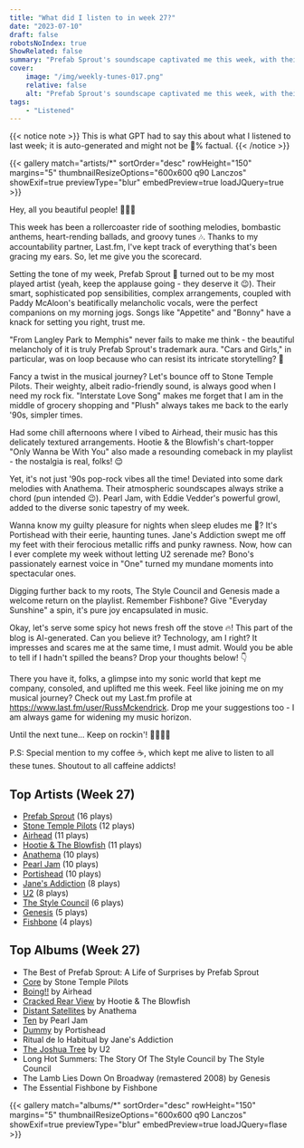 ```yaml
---
title: "What did I listen to in week 27?"
date: "2023-07-10"
draft: false
robotsNoIndex: true
ShowRelated: false
summary: "Prefab Sprout's soundscape captivated me this week, with their eclectic melodies ruling my playlist. Their artistic genius is undeniable."
cover:
    image: "/img/weekly-tunes-017.png"
    relative: false
    alt: "Prefab Sprout's soundscape captivated me this week, with their eclectic melodies ruling my playlist. Their artistic genius is undeniable."
tags:
    - "Listened"
---
```


{{< notice note >}}
This is what GPT had to say this about what I listened to last week; it is auto-generated and might not be 💯% factual.
{{< /notice >}}

{{< gallery match="artists/*" sortOrder="desc" rowHeight="150" margins="5" thumbnailResizeOptions="600x600 q90 Lanczos" showExif=true previewType="blur" embedPreview=true loadJQuery=true >}}

Hey, all you beautiful people! 🎵🤘🏼

This week has been a rollercoaster ride of soothing melodies, bombastic anthems, heart-rending ballads, and groovy tunes 🎶. Thanks to my accountability partner, Last.fm, I've kept track of everything that's been gracing my ears. So, let me give you the scorecard.

Setting the tone of my week, Prefab Sprout 🌱 turned out to be my most played artist (yeah, keep the applause going - they deserve it 😉). Their smart, sophisticated pop sensibilities, complex arrangements, coupled with Paddy McAloon's beatifically melancholic vocals, were the perfect companions on my morning jogs. Songs like "Appetite" and "Bonny" have a knack for setting you right, trust me. 

"From Langley Park to Memphis" never fails to make me think - the beautiful melancholy of it is truly Prefab Sprout's trademark aura. "Cars and Girls," in particular, was on loop because who can resist its intricate storytelling? 🔁 

Fancy a twist in the musical journey? Let's bounce off to Stone Temple Pilots. Their weighty, albeit radio-friendly sound, is always good when I need my rock fix. "Interstate Love Song" makes me forget that I am in the middle of grocery shopping and "Plush" always takes me back to the early '90s, simpler times. 

Had some chill afternoons where I vibed to Airhead, their music has this delicately textured arrangements. Hootie & the Blowfish's chart-topper "Only Wanna be With You" also made a resounding comeback in my playlist - the nostalgia is real, folks! 😌 

Yet, it's not just '90s pop-rock vibes all the time! Deviated into some dark melodies with Anathema. Their atmospheric soundscapes always strike a chord (pun intended 😉). Pearl Jam, with Eddie Vedder's powerful growl, added to the diverse sonic tapestry of my week. 

Wanna know my guilty pleasure for nights when sleep eludes me 🌙? It's Portishead with their eerie, haunting tunes. Jane's Addiction swept me off my feet with their ferocious metallic riffs and punky rawness. Now, how can I ever complete my week without letting U2 serenade me? Bono's passionately earnest voice in "One" turned my mundane moments into spectacular ones.

Digging further back to my roots, The Style Council and Genesis made a welcome return on the playlist. Remember Fishbone? Give "Everyday Sunshine" a spin, it's pure joy encapsulated in music. 

Okay, let's serve some spicy hot news fresh off the stove 🔥! This part of the blog is AI-generated. Can you believe it? Technology, am I right? It impresses and scares me at the same time, I must admit. Would you be able to tell if I hadn't spilled the beans? Drop your thoughts below! 👇

There you have it, folks, a glimpse into my sonic world that kept me company, consoled, and uplifted me this week. Feel like joining me on my musical journey? Check out my Last.fm profile at https://www.last.fm/user/RussMckendrick. Drop me your suggestions too - I am always game for widening my music horizon.

Until the next tune...
Keep on rockin'! 🤘🏼🎸🎵 

P.S: Special mention to my coffee ☕, which kept me alive to listen to all these tunes. Shoutout to all caffeine addicts!

## Top Artists (Week 27)

- [Prefab Sprout](https://www.mckendrick.rocks/artist/prefab-sprout/) (16 plays)
- [Stone Temple Pilots](https://www.mckendrick.rocks/artist/stone-temple-pilots/) (12 plays)
- [Airhead](https://www.mckendrick.rocks/artist/airhead/) (11 plays)
- [Hootie & The Blowfish](https://www.mckendrick.rocks/artist/hootie-the-blowfish/) (11 plays)
- [Anathema](https://www.mckendrick.rocks/artist/anathema/) (10 plays)
- [Pearl Jam](https://www.mckendrick.rocks/artist/pearl-jam/) (10 plays)
- [Portishead](https://www.mckendrick.rocks/artist/portishead/) (10 plays)
- [Jane's Addiction](https://www.mckendrick.rocks/artist/janes-addiction/) (8 plays)
- [U2](https://www.mckendrick.rocks/artist/u2/) (8 plays)
- [The Style Council](https://www.mckendrick.rocks/artist/the-style-council/) (6 plays)
- [Genesis](https://www.mckendrick.rocks/artist/genesis/) (5 plays)
- [Fishbone](https://www.mckendrick.rocks/artist/fishbone/) (4 plays)


## Top Albums (Week 27)

- The Best of Prefab Sprout: A Life of Surprises by Prefab Sprout
- [Core](https://www.mckendrick.rocks/albums/core-4798781/) by Stone Temple Pilots
- [Boing!!](https://www.mckendrick.rocks/albums/boing-1343423/) by Airhead
- [Cracked Rear View](https://www.mckendrick.rocks/albums/cracked-rear-view-27617181/) by Hootie & The Blowfish
- [Distant Satellites](https://www.mckendrick.rocks/albums/distant-satellites-5766148/) by Anathema
- [Ten](https://www.mckendrick.rocks/albums/ten-1704831/) by Pearl Jam
- [Dummy](https://www.mckendrick.rocks/albums/dummy-6326631/) by Portishead
- Ritual de lo Habitual by Jane's Addiction
- [The Joshua Tree](https://www.mckendrick.rocks/albums/the-joshua-tree-10391869/) by U2
- Long Hot Summers: The Story Of The Style Council by The Style Council
- The Lamb Lies Down On Broadway (remastered 2008) by Genesis
- The Essential Fishbone by Fishbone


{{< gallery match="albums/*" sortOrder="desc" rowHeight="150" margins="5" thumbnailResizeOptions="600x600 q90 Lanczos" showExif=true previewType="blur" embedPreview=true loadJQuery=flase >}}